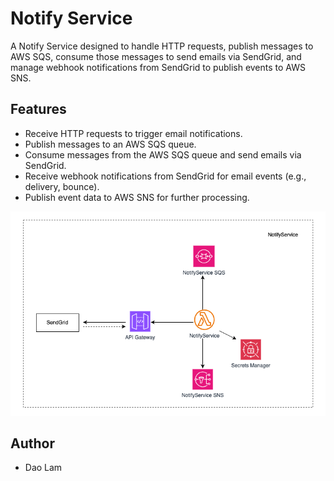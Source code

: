 # Notify Service

A Notify Service designed to handle HTTP requests, publish messages to AWS SQS, consume those messages to send emails via SendGrid, and manage webhook notifications from SendGrid to publish events to AWS SNS.

## Features

- Receive HTTP requests to trigger email notifications.
- Publish messages to an AWS SQS queue.
- Consume messages from the AWS SQS queue and send emails via SendGrid.
- Receive webhook notifications from SendGrid for email events (e.g., delivery, bounce).
- Publish event data to AWS SNS for further processing.

![Diagram](NotifyService.drawio.png)

## Author
- Dao Lam